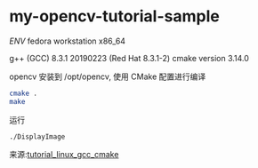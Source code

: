 # my-opencv-tutorial-sample

*ENV*
fedora workstation x86_64

g++ (GCC) 8.3.1 20190223 (Red Hat 8.3.1-2)
cmake version 3.14.0

opencv 安装到 /opt/opencv, 使用 CMake 配置进行编译

```bash
cmake .
make
```
运行

`./DisplayImage`

来源:[tutorial_linux_gcc_cmake](https://docs.opencv.org/4.5.3/db/df5/tutorial_linux_gcc_cmake.html)
